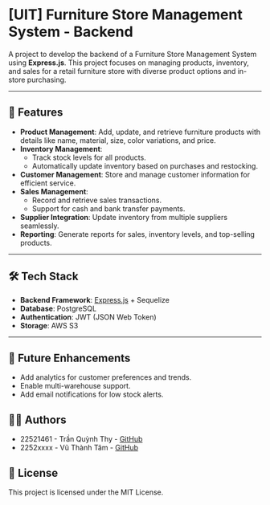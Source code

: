 # [UIT] Furniture Store Management System - Backend

A project to develop the backend of a Furniture Store Management System using **Express.js**. This project focuses on managing products, inventory, and sales for a retail furniture store with diverse product options and in-store purchasing.

---

## 🚀 Features

- **Product Management**: Add, update, and retrieve furniture products with details like name, material, size, color variations, and price.
- **Inventory Management**: 
  - Track stock levels for all products.
  - Automatically update inventory based on purchases and restocking.
- **Customer Management**: Store and manage customer information for efficient service.
- **Sales Management**:
  - Record and retrieve sales transactions.
  - Support for cash and bank transfer payments.
- **Supplier Integration**: Update inventory from multiple suppliers seamlessly.
- **Reporting**: Generate reports for sales, inventory levels, and top-selling products.

---

## 🛠️ Tech Stack

- **Backend Framework**: [Express.js](https://expressjs.com/) + Sequelize
- **Database**: PostgreSQL
- **Authentication**: JWT (JSON Web Token)
- **Storage**: AWS S3

---

## 📌 Future Enhancements

- Add analytics for customer preferences and trends.
- Enable multi-warehouse support.
- Add email notifications for low stock alerts.

## 👨‍💻 Authors

- 22521461 - Trần Quỳnh Thy - [GitHub](https://github.com/tqthy)
- 2252xxxx - Vũ Thành Tâm - [GitHub]()

## 📝 License

This project is licensed under the MIT License.
